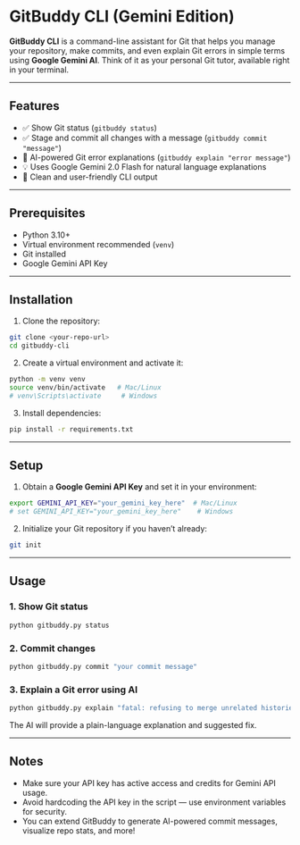 # GitBuddy CLI (Gemini Edition)

**GitBuddy CLI** is a command-line assistant for Git that helps you manage your repository, make commits, and even explain Git errors in simple terms using **Google Gemini AI**. Think of it as your personal Git tutor, available right in your terminal.

---

## Features

* ✅ Show Git status (`gitbuddy status`)
* ✅ Stage and commit all changes with a message (`gitbuddy commit "message"`)
* 🤖 AI-powered Git error explanations (`gitbuddy explain "error message"`)
* 💡 Uses Google Gemini 2.0 Flash for natural language explanations
* 🎨 Clean and user-friendly CLI output

---

## Prerequisites

* Python 3.10+
* Virtual environment recommended (`venv`)
* Git installed
* Google Gemini API Key

---

## Installation

1. Clone the repository:

```bash
git clone <your-repo-url>
cd gitbuddy-cli
```

2. Create a virtual environment and activate it:

```bash
python -m venv venv
source venv/bin/activate   # Mac/Linux
# venv\Scripts\activate     # Windows
```

3. Install dependencies:

```bash
pip install -r requirements.txt
```

---

## Setup

1. Obtain a **Google Gemini API Key** and set it in your environment:

```bash
export GEMINI_API_KEY="your_gemini_key_here"  # Mac/Linux
# set GEMINI_API_KEY="your_gemini_key_here"    # Windows
```

2. Initialize your Git repository if you haven’t already:

```bash
git init
```

---

## Usage

### 1. Show Git status

```bash
python gitbuddy.py status
```

### 2. Commit changes

```bash
python gitbuddy.py commit "your commit message"
```

### 3. Explain a Git error using AI

```bash
python gitbuddy.py explain "fatal: refusing to merge unrelated histories"
```

The AI will provide a plain-language explanation and suggested fix.

---

## Notes

* Make sure your API key has active access and credits for Gemini API usage.
* Avoid hardcoding the API key in the script — use environment variables for security.
* You can extend GitBuddy to generate AI-powered commit messages, visualize repo stats, and more!


